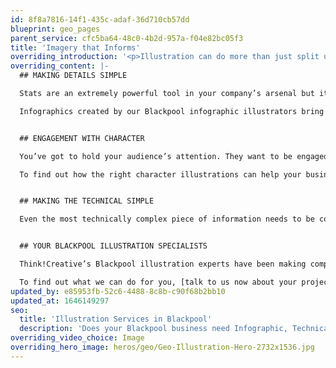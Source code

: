 ```yaml
---
id: 8f8a7816-14f1-435c-adaf-36d710cb57dd
blueprint: geo_pages
parent_service: cfc5ba64-48c0-4b2d-957a-f04e82bc05f3
title: 'Imagery that Informs'
overriding_introduction: '<p>Illustration can do more than just split up text and or fill space. Whether it’s for screen or print Think!Creative’s Blackpool illustration services ensure that your information engages and is understood by its audience. We do this by finding a better, simpler, more visual way of explaining your information. To see how our Blackpool illustrators can help your business call us.</p>'
overriding_content: |-
  ## MAKING DETAILS SIMPLE

  Stats are an extremely powerful tool in your company’s arsenal but it is very easy to use them so much that they can become overpowering to the reader. When that happens, they lose their impact.

  Infographics created by our Blackpool infographic illustrators bring data to life with maximum impact, and in a way that is beautifully engaging to the reader. So your data can shine through and grip its audience.


  ## ENGAGEMENT WITH CHARACTER

  You’ve got to hold your audience’s attention. They want to be engaged but they are also quick to click on something else. This is where a character can act as your company’s personal face to represent your brand, service or campaign. Characters do more to engage, to build empathy and rapport, and to show a human side to your business.

  To find out how the right character illustrations can help your business, talk to our Blackpool character illustrators.


  ## MAKING THE TECHNICAL SIMPLE

  Even the most technically complex piece of information needs to be conveyed in a way that a wider audience can understand. Whether that’s instruction manuals, assembly instructions, maps, marketing materials or other technical information, it needs to make sense. It’s not just about making the information simpler – it’s about making it mean something to the end user. That’s the power of our Blackpool technical illustration services.


  ## YOUR BLACKPOOL ILLUSTRATION SPECIALISTS

  Think!Creative’s Blackpool illustration experts have been making complex messages simple for companies like yours for over a decade.

  To find out what we can do for you, [talk to us now about your project.](/contact)
updated_by: e85953fb-52c6-4488-8c8b-c90f68b2bb10
updated_at: 1646149297
seo:
  title: 'Illustration Services in Blackpool'
  description: 'Does your Blackpool business need Infographic, Technical or Character Illustration? Talk To Think!Creative’s Illustration Experts on 01253 297900.'
overriding_video_choice: Image
overriding_hero_image: heros/geo/Geo-Illustration-Hero-2732x1536.jpg
---
```

